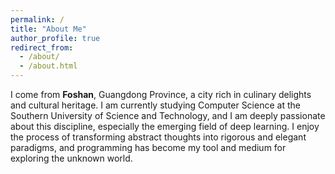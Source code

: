 ```yaml
---
permalink: /
title: "About Me"
author_profile: true
redirect_from: 
  - /about/
  - /about.html
---
```


I come from **Foshan**, Guangdong Province, a city rich in culinary delights and cultural heritage. I am currently studying Computer Science at the Southern University of Science and Technology, and I am deeply passionate about this discipline, especially the emerging field of deep learning. I enjoy the process of transforming abstract thoughts into rigorous and elegant paradigms, and programming has become my tool and medium for exploring the unknown world.
